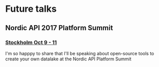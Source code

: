 # Future talks

## Nordic API 2017 Platform Summit
### [Stockholm Oct 9 - 11](http://nordicapis.com/events/the-2017-api-platform-summit/)

I'm so happpy to share that I'll be speaking about open-source tools to create your own datalake at the Nordic API Platform Summit

